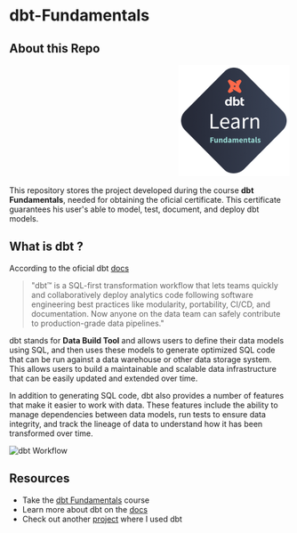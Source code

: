 # dbt-Fundamentals


## About this Repo

<div style="text-align: right">
  <img src="dbt_badge.png" alt="Example Image" width="200" style="margin-left: 20px;">
</div>

This repository stores the project developed during the course **dbt Fundamentals**, needed for obtaining the oficial certificate.
This certificate guarantees his user's able to model, test, document, and deploy dbt models.


## What is dbt ?

According to the oficial dbt [docs](https://docs.getdbt.com/docs/introduction)
>"dbt™ is a SQL-first transformation workflow  that lets teams quickly and collaboratively deploy analytics code following software
>engineering best practices like modularity, portability, CI/CD, and documentation. Now anyone on the data team can safely contribute to production-grade data pipelines."

dbt stands for **Data Build Tool** and allows users to define their data models using SQL, and then uses these models to generate optimized SQL code that can be run against a data warehouse or other data storage system. This allows users to build a maintainable and scalable data infrastructure that can be easily updated and extended over time.

In addition to generating SQL code, dbt also provides a number of features that make it easier to work with data. These features include the ability to manage dependencies between data models, run tests to ensure data integrity, and track the lineage of data to understand how it has been transformed over time.

![dbt Workflow](https://www.getdbt.com/ui/img/png/analytics-engineering-dbt.png)
## Resources

+ Take the [dbt Fundamentals](https://courses.getdbt.com/courses/fundamentals) course
+ Learn more about dbt on the [docs](https://docs.getdbt.com/docs/introduction)
+ Check out another [project](https://github.com/gabriel-barata/data-pipeline-with-modern-data-stack) where I used dbt
